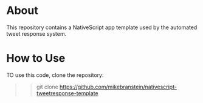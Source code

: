 # About

This repository contains a NativeScript app template used by the automated tweet response system. 

# How to Use

TO use this code, clone the repository:

>> git clone https://github.com/mikebranstein/nativescript-tweetresponse-template




